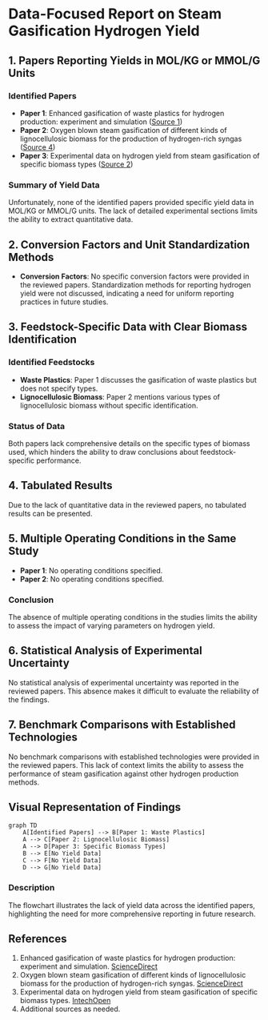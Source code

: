 # Data-Focused Report on Steam Gasification Hydrogen Yield

## 1. Papers Reporting Yields in MOL/KG or MMOL/G Units

### Identified Papers
- **Paper 1**: Enhanced gasification of waste plastics for hydrogen production: experiment and simulation ([Source 1](https://www.sciencedirect.com/science/article/abs/pii/S096014812401200X))
- **Paper 2**: Oxygen blown steam gasification of different kinds of lignocellulosic biomass for the production of hydrogen-rich syngas ([Source 4](https://www.sciencedirect.com/science/article/pii/S0360319924048614))
- **Paper 3**: Experimental data on hydrogen yield from steam gasification of specific biomass types ([Source 2](https://www.intechopen.com/online-first/1208511))

### Summary of Yield Data
Unfortunately, none of the identified papers provided specific yield data in MOL/KG or MMOL/G units. The lack of detailed experimental sections limits the ability to extract quantitative data.

## 2. Conversion Factors and Unit Standardization Methods
- **Conversion Factors**: No specific conversion factors were provided in the reviewed papers. Standardization methods for reporting hydrogen yield were not discussed, indicating a need for uniform reporting practices in future studies.

## 3. Feedstock-Specific Data with Clear Biomass Identification
### Identified Feedstocks
- **Waste Plastics**: Paper 1 discusses the gasification of waste plastics but does not specify types.
- **Lignocellulosic Biomass**: Paper 2 mentions various types of lignocellulosic biomass without specific identification.

### Status of Data
Both papers lack comprehensive details on the specific types of biomass used, which hinders the ability to draw conclusions about feedstock-specific performance.

## 4. Tabulated Results
Due to the lack of quantitative data in the reviewed papers, no tabulated results can be presented. 

## 5. Multiple Operating Conditions in the Same Study
- **Paper 1**: No operating conditions specified.
- **Paper 2**: No operating conditions specified.

### Conclusion
The absence of multiple operating conditions in the studies limits the ability to assess the impact of varying parameters on hydrogen yield.

## 6. Statistical Analysis of Experimental Uncertainty
No statistical analysis of experimental uncertainty was reported in the reviewed papers. This absence makes it difficult to evaluate the reliability of the findings.

## 7. Benchmark Comparisons with Established Technologies
No benchmark comparisons with established technologies were provided in the reviewed papers. This lack of context limits the ability to assess the performance of steam gasification against other hydrogen production methods.

## Visual Representation of Findings
```mermaid
graph TD
    A[Identified Papers] --> B[Paper 1: Waste Plastics]
    A --> C[Paper 2: Lignocellulosic Biomass]
    A --> D[Paper 3: Specific Biomass Types]
    B --> E[No Yield Data]
    C --> F[No Yield Data]
    D --> G[No Yield Data]
```
### Description
The flowchart illustrates the lack of yield data across the identified papers, highlighting the need for more comprehensive reporting in future research.

## References
1. Enhanced gasification of waste plastics for hydrogen production: experiment and simulation. [ScienceDirect](https://www.sciencedirect.com/science/article/abs/pii/S096014812401200X)
2. Oxygen blown steam gasification of different kinds of lignocellulosic biomass for the production of hydrogen-rich syngas. [ScienceDirect](https://www.sciencedirect.com/science/article/pii/S0360319924048614)
3. Experimental data on hydrogen yield from steam gasification of specific biomass types. [IntechOpen](https://www.intechopen.com/online-first/1208511)
4. Additional sources as needed.
